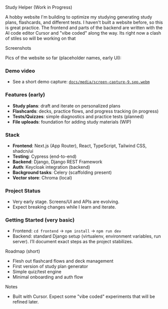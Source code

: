 Study Helper (Work in Progress)

A hobby website I'm building to optimize my studying generating study plans, flashcards, and different tests. I haven't built a website before, so this is great practice. The frontend and parts of the backend are written with the AI code editor Cursor and "vibe coded" along the way. Its right now a clash of stiles so will be working on that

Screenshots

Pics of the website so far (placeholder names, early UI):

<!-- Drop images here when ready, e.g. docs/screenshots/*.png -->

### Demo video
- See a short demo capture: [`docs/media/screen-capture-9.sep.webm`](docs/media/screen-capture-9.sep.webm)

### Features (early)
- **Study plans**: draft and iterate on personalized plans
- **Flashcards**: decks, practice flows, and progress tracking (in progress)
- **Tests/Quizzes**: simple diagnostics and practice tests (planned)
- **File uploads**: foundation for adding study materials (WIP)

### Stack
- **Frontend**: Next.js (App Router), React, TypeScript, Tailwind CSS, shadcn/ui
- **Testing**: Cypress (end-to-end)
- **Backend**: Django, Django REST Framework
- **Auth**: Keycloak integration (backend)
- **Background tasks**: Celery (scaffolding present)
- **Vector store**: Chroma (local)

### Project Status
- Very early stage. Screens/UI and APIs are evolving.
- Expect breaking changes while I learn and iterate.

### Getting Started (very basic)
- Frontend: `cd frontend` → `npm install` → `npm run dev`
- Backend: standard Django setup (virtualenv, environment variables, run server). I’ll document exact steps as the project stabilizes.

Roadmap (short)
- Flesh out flashcard flows and deck management
- First version of study plan generator
- Simple quiz/test engine
- Minimal onboarding and auth flow

Notes
- Built with Cursor. Expect some "vibe coded" experiments that will be refined later.


